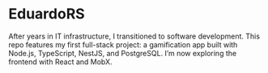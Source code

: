 # EduardoRS
After years in IT infrastructure, I transitioned to software development. This repo features my first full-stack project: a gamification app built with Node.js, TypeScript, NestJS, and PostgreSQL. I’m now exploring the frontend with React and MobX.
